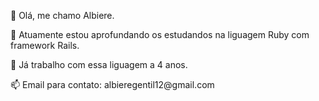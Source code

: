 👋 Olá, me chamo Albiere.

<p>🌱 Atuamente estou aprofundando os estudandos na liguagem Ruby com framework Rails.</p>
<p>🔭 Já trabalho com essa liguagem a 4 anos.</p>
<p>📫 Email para contato: albieregentil12@gmail.com</p>
